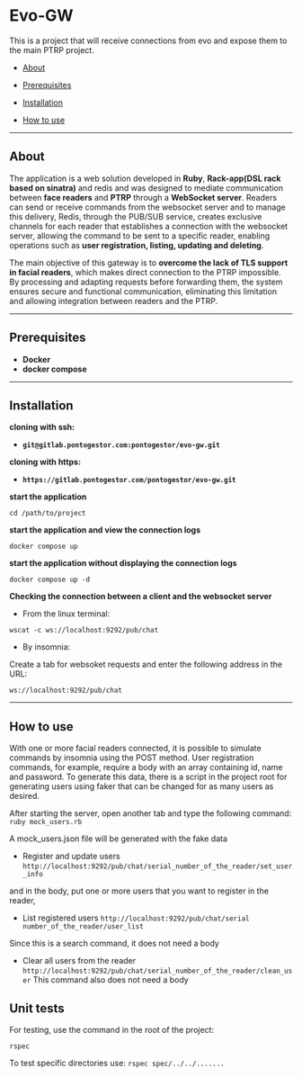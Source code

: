 # Evo-GW

This is a project that will receive connections from evo and expose them to the main PTRP project.

- [About](#About)

- [Prerequisites](#Prerequisites)

- [Installation](#installation)

- [How to use](#how-to-use)

---

## About

The application is a web solution developed in **Ruby**, **Rack-app(DSL rack based on sinatra)** and redis and was designed to mediate communication between **face readers** and **PTRP** through a **WebSocket server**. Readers can send or receive commands from the websocket server and to manage this delivery, Redis, through the PUB/SUB service, creates exclusive channels for each reader that establishes a connection with the websocket server, allowing the command to be sent to a specific reader, enabling operations such as **user registration, listing, updating and deleting**.

The main objective of this gateway is to **overcome the lack of TLS support in facial readers**, which makes direct connection to the PTRP impossible. By processing and adapting requests before forwarding them, the system ensures secure and functional communication, eliminating this limitation and allowing integration between readers and the PTRP.

---

## Prerequisites

- **Docker**
- **docker compose**

---

## Installation

**cloning with ssh:**

- **`git@gitlab.pontogestor.com:pontogestor/evo-gw.git`**

**cloning with https:**

- **`https://gitlab.pontogestor.com/pontogestor/evo-gw.git`**

**start the application**

`cd /path/to/project`

**start the application and view the connection logs**

`docker compose up`

**start the application without displaying the connection logs**

`docker compose up -d`

**Checking the connection between a client and the websocket server**

- From the linux terminal:

`wscat -c ws://localhost:9292/pub/chat`

- By insomnia:

Create a tab for websoket requests and enter the following address in the URL:

`ws://localhost:9292/pub/chat`

---

## How to use

With one or more facial readers connected, it is possible to simulate commands by insomnia using the POST method. User registration commands, for example, require a body with an array containing id, name and password. To generate this data, there is a script in the project root for generating users using faker that can be changed for as many users as desired.

After starting the server, open another tab and type the following command:
`ruby mock_users.rb`

A mock_users.json file will be generated with the fake data

- Register and update users
  `http://localhost:9292/pub/chat/serial_number_of_the_reader/set_user_info`

and in the body, put one or more users that you want to register in the reader,

- List registered users
  `http://localhost:9292/pub/chat/serial number_of_the_reader/user_list`

Since this is a search command, it does not need a body

- Clear all users from the reader
  `http://localhost:9292/pub/chat/serial_number_of_the_reader/clean_user`
  This command also does not need a body

## Unit tests

For testing, use the command in the root of the project:

`rspec`

To test specific directories use:
`rspec spec/../../.......`